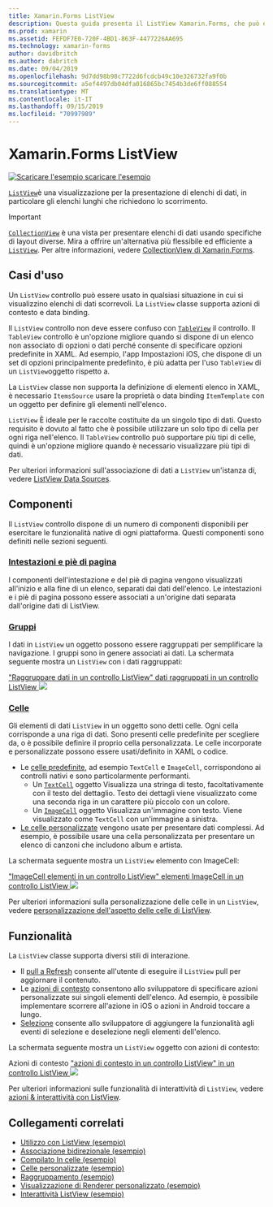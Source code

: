 ```yaml
---
title: Xamarin.Forms ListView
description: Questa guida presenta il ListView Xamarin.Forms, che può essere usato per presentare i dati negli elenchi interattivi.
ms.prod: xamarin
ms.assetid: FEFDF7E0-720F-4BD1-863F-4477226AA695
ms.technology: xamarin-forms
author: davidbritch
ms.author: dabritch
ms.date: 09/04/2019
ms.openlocfilehash: 9d7dd98b98c7722d6fcdcb49c10e326732fa9f0b
ms.sourcegitcommit: a5ef4497db04dfa016865bc7454b3de6ff088554
ms.translationtype: MT
ms.contentlocale: it-IT
ms.lasthandoff: 09/15/2019
ms.locfileid: "70997989"
---
```

# <a name="xamarinforms-listview"></a>Xamarin.Forms ListView

[![Scaricare l'esempio](~/media/shared/download.png) scaricare l'esempio](https://docs.microsoft.com/samples/xamarin/xamarin-forms-samples/workingwithlistview)

[`ListView`](xref:Xamarin.Forms.ListView)è una visualizzazione per la presentazione di elenchi di dati, in particolare gli elenchi lunghi che richiedono lo scorrimento.

> [!IMPORTANT]
> [`CollectionView`](xref:Xamarin.Forms.CollectionView) è una vista per presentare elenchi di dati usando specifiche di layout diverse. Mira a offrire un'alternativa più flessibile ed efficiente a [`ListView`](xref:Xamarin.Forms.ListView). Per altre informazioni, vedere [CollectionView di Xamarin.Forms](~/xamarin-forms/user-interface/collectionview/index.md).

## <a name="use-cases"></a>Casi d'uso

Un `ListView` controllo può essere usato in qualsiasi situazione in cui si visualizzino elenchi di dati scorrevoli. La `ListView` classe supporta azioni di contesto e data binding.

Il `ListView` controllo non deve essere confuso con [`TableView`](~/xamarin-forms/user-interface/tableview.md) il controllo. Il `TableView` controllo è un'opzione migliore quando si dispone di un elenco non associato di opzioni o dati perché consente di specificare opzioni predefinite in XAML. Ad esempio, l'app Impostazioni iOS, che dispone di un set di opzioni principalmente predefinito, è più adatta per l'uso `TableView` di un `ListView`oggetto rispetto a.

La `ListView` classe non supporta la definizione di elementi elenco in XAML, è necessario `ItemsSource` usare la proprietà o data binding `ItemTemplate` con un oggetto per definire gli elementi nell'elenco.

`ListView` È ideale per le raccolte costituite da un singolo tipo di dati. Questo requisito è dovuto al fatto che è possibile utilizzare un solo tipo di cella per ogni riga nell'elenco. Il `TableView` controllo può supportare più tipi di celle, quindi è un'opzione migliore quando è necessario visualizzare più tipi di dati.

Per ulteriori informazioni sull'associazione di dati a `ListView` un'istanza di, vedere [ListView Data Sources](~/xamarin-forms/user-interface/listview/data-and-databinding.md).

## <a name="components"></a>Componenti

Il `ListView` controllo dispone di un numero di componenti disponibili per esercitare le funzionalità native di ogni piattaforma. Questi componenti sono definiti nelle sezioni seguenti.

### <a name="headers-and-footerscustomizing-list-appearancemdheaders-and-footers"></a>[Intestazioni e piè di pagina](customizing-list-appearance.md#headers-and-footers)

I componenti dell'intestazione e del piè di pagina vengono visualizzati all'inizio e alla fine di un elenco, separati dai dati dell'elenco. Le intestazioni e i piè di pagina possono essere associati a un'origine dati separata dall'origine dati di ListView.

### <a name="groupscustomizing-list-appearancemdgrouping"></a>[Gruppi](customizing-list-appearance.md#grouping)

I dati in `ListView` un oggetto possono essere raggruppati per semplificare la navigazione. I gruppi sono in genere associati ai dati. La schermata seguente mostra un `ListView` con i dati raggruppati:

["Raggruppare dati in un controllo ListView" dati raggruppati in un controllo ListView ![](images/grouping-depth-cropped.png)](images/grouping-depth.png#lightbox "")

### <a name="cellscustomizing-cell-appearancemd"></a>[Celle](customizing-cell-appearance.md)

Gli elementi di dati `ListView` in un oggetto sono detti celle. Ogni cella corrisponde a una riga di dati. Sono presenti celle predefinite per scegliere da, o è possibile definire il proprio cella personalizzata. Le celle incorporate e personalizzate possono essere usati/definito in XAML o codice.

- Le [celle predefinite](customizing-cell-appearance.md#built-in-cells), ad esempio `TextCell` e `ImageCell`, corrispondono ai controlli nativi e sono particolarmente performanti.
  - Un [`TextCell`](customizing-cell-appearance.md#textcell) oggetto Visualizza una stringa di testo, facoltativamente con il testo del dettaglio. Testo dei dettagli viene visualizzato come una seconda riga in un carattere più piccolo con un colore.
  - Un [`ImageCell`](customizing-cell-appearance.md#imagecell) oggetto Visualizza un'immagine con testo. Viene visualizzato come `TextCell` con un'immagine a sinistra.
- [Le celle personalizzate](customizing-cell-appearance.md#custom-cells) vengono usate per presentare dati complessi. Ad esempio, è possibile usare una cella personalizzata per presentare un elenco di canzoni che includono album e artista.

La schermata seguente mostra un `ListView` elemento con ImageCell:

["ImageCell elementi in un controllo ListView" elementi ImageCell in un controllo ListView ![](images/image-cell-default-cropped.png)](images/image-cell-default.png#lightbox "")

Per ulteriori informazioni sulla personalizzazione delle celle in un `ListView`, vedere [personalizzazione dell'aspetto delle celle di ListView](customizing-cell-appearance.md).

## <a name="functionality"></a>Funzionalità

La `ListView` classe supporta diversi stili di interazione.

- Il [pull a Refresh](interactivity.md#pull-to-refresh) consente all'utente di eseguire il `ListView` pull per aggiornare il contenuto.
- Le [azioni di contesto](interactivity.md#context-actions) consentono allo sviluppatore di specificare azioni personalizzate sui singoli elementi dell'elenco. Ad esempio, è possibile implementare scorrere all'azione in iOS o azioni in Android toccare a lungo.
- [Selezione](interactivity.md#selection-and-taps) consente allo sviluppatore di aggiungere la funzionalità agli eventi di selezione e deselezione negli elementi dell'elenco.

La schermata seguente mostra un `ListView` oggetto con azioni di contesto:

Azioni di contesto ["azioni di contesto in un controllo ListView" in un controllo ListView ![](images/context-default-cropped.png)](images/context-default.png#lightbox "")

Per ulteriori informazioni sulle funzionalità di interattività di `ListView`, vedere [azioni & interattività con ListView](interactivity.md).

## <a name="related-links"></a>Collegamenti correlati

- [Utilizzo con ListView (esempio)](https://docs.microsoft.com/samples/xamarin/xamarin-forms-samples/workingwithlistview)
- [Associazione bidirezionale (esempio)](https://docs.microsoft.com/samples/xamarin/xamarin-forms-samples/userinterface-listview-switchentrytwobinding)
- [Compilato In celle (esempio)](https://docs.microsoft.com/samples/xamarin/xamarin-forms-samples/userinterface-listview-builtincells)
- [Celle personalizzate (esempio)](https://docs.microsoft.com/samples/xamarin/xamarin-forms-samples/userinterface-listview-customcells)
- [Raggruppamento (esempio)](https://docs.microsoft.com/samples/xamarin/xamarin-forms-samples/userinterface-listview-grouping)
- [Visualizzazione di Renderer personalizzato (esempio)](https://docs.microsoft.com/samples/xamarin/xamarin-forms-samples/workingwithlistviewnative/)
- [Interattività ListView (esempio)](https://docs.microsoft.com/samples/xamarin/xamarin-forms-samples/userinterface-listview-interactivity)
